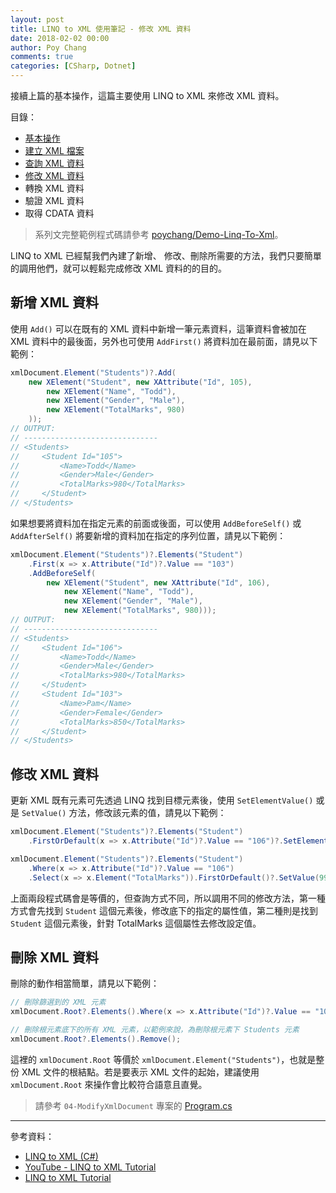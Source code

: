```yaml
---
layout: post
title: LINQ to XML 使用筆記 - 修改 XML 資料
date: 2018-02-02 00:00
author: Poy Chang
comments: true
categories: [CSharp, Dotnet]
---
```

接續上篇的基本操作，這篇主要使用 LINQ to XML 來修改 XML 資料。

目錄：

* [基本操作](https://poychang.github.io/linq-to-xml-basic-usage/)
* [建立 XML 檔案](https://poychang.github.io/linq-to-xml-create-xml-file)
* [查詢 XML 資料](https://poychang.github.io/linq-to-xml-query-xml/)
* [修改 XML 資料](https://poychang.github.io/linq-to-xml-edit-xml)
* 轉換 XML 資料
* 驗證 XML 資料
* 取得 CDATA 資料

>系列文完整範例程式碼請參考 [poychang/Demo-Linq-To-Xml](https://github.com/poychang/Demo-Linq-To-Xml)。

LINQ to XML 已經幫我們內建了新增、 修改、刪除所需要的方法，我們只要簡單的調用他們，就可以輕鬆完成修改 XML 資料的的目的。

## 新增 XML 資料

使用 `Add()` 可以在既有的 XML 資料中新增一筆元素資料，這筆資料會被加在 XML 資料中的最後面，另外也可使用 `AddFirst()` 將資料加在最前面，請見以下範例：

```csharp
xmlDocument.Element("Students")?.Add(
    new XElement("Student", new XAttribute("Id", 105),
        new XElement("Name", "Todd"),
        new XElement("Gender", "Male"),
        new XElement("TotalMarks", 980)
    ));
// OUTPUT:
// ------------------------------
// <Students>
//     <Student Id="105">
//         <Name>Todd</Name>
//         <Gender>Male</Gender>
//         <TotalMarks>980</TotalMarks>
//     </Student>
// </Students>
```

如果想要將資料加在指定元素的前面或後面，可以使用 `AddBeforeSelf()` 或 `AddAfterSelf()` 將要新增的資料加在指定的序列位置，請見以下範例：

```csharp
xmlDocument.Element("Students")?.Elements("Student")
    .First(x => x.Attribute("Id")?.Value == "103")
    .AddBeforeSelf(
        new XElement("Student", new XAttribute("Id", 106),
            new XElement("Name", "Todd"),
            new XElement("Gender", "Male"),
            new XElement("TotalMarks", 980)));
// OUTPUT:
// ------------------------------
// <Students>
//     <Student Id="106">
//         <Name>Todd</Name>
//         <Gender>Male</Gender>
//         <TotalMarks>980</TotalMarks>
//     </Student>
//     <Student Id="103">
//         <Name>Pam</Name>
//         <Gender>Female</Gender>
//         <TotalMarks>850</TotalMarks>
//     </Student>
// </Students>
```

## 修改 XML 資料

更新 XML 既有元素可先透過 LINQ 找到目標元素後，使用 `SetElementValue()` 或是 `SetValue()` 方法，修改該元素的值，請見以下範例：

```csharp
xmlDocument.Element("Students")?.Elements("Student")
    .FirstOrDefault(x => x.Attribute("Id")?.Value == "106")?.SetElementValue("TotalMarks", 999);
```

```csharp
xmlDocument.Element("Students")?.Elements("Student")
	.Where(x => x.Attribute("Id")?.Value == "106")
    .Select(x => x.Element("TotalMarks")).FirstOrDefault()?.SetValue(999);
```

上面兩段程式碼會是等價的，但查詢方式不同，所以調用不同的修改方法，第一種方式會先找到 `Student` 這個元素後，修改底下的指定的屬性值，第二種則是找到 `Student` 這個元素後，針對 TotalMarks 這個屬性去修改設定值。

## 刪除 XML 資料

刪除的動作相當簡單，請見以下範例：

```csharp
// 刪除篩選到的 XML 元素
xmlDocument.Root?.Elements().Where(x => x.Attribute("Id")?.Value == "106").Remove();

// 刪除根元素底下的所有 XML 元素，以範例來說，為刪除根元素下 Students 元素
xmlDocument.Root?.Elements().Remove();
```

這裡的 `xmlDocument.Root` 等價於 `xmlDocument.Element("Students")`，也就是整份 XML 文件的根結點。若是要表示 XML 文件的起始，建議使用 `xmlDocument.Root` 來操作會比較符合語意且直覺。

>請參考 `04-ModifyXmlDocument` 專案的 [Program.cs](https://github.com/poychang/Demo-Linq-To-Xml/blob/master/04-ModifyXmlDocument/Program.cs)

----------

參考資料：

* [LINQ to XML (C#)](https://docs.microsoft.com/zh-tw/dotnet/csharp/programming-guide/concepts/linq/linq-to-xml)
* [YouTube - LINQ to XML Tutorial](https://www.youtube.com/playlist?list=PL6n9fhu94yhX-U0Ruy_4eIG8umikVmBrk)
* [LINQ to XML Tutorial](http://csharp-video-tutorials.blogspot.tw/2014/08/linq-to-xml-tutorial.html)
